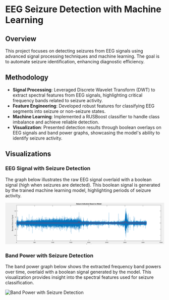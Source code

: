 # EEG Seizure Detection with Machine Learning

## Overview

This project focuses on detecting seizures from EEG signals using advanced signal processing techniques and machine learning. The goal is to automate seizure identification, enhancing diagnostic efficiency.

## Methodology

- **Signal Processing**: Leveraged Discrete Wavelet Transform (DWT) to extract spectral features from EEG signals, highlighting critical frequency bands related to seizure activity.
- **Feature Engineering**: Developed robust features for classifying EEG segments into seizure or non-seizure states.
- **Machine Learning**: Implemented a RUSBoost classifier to handle class imbalance and achieve reliable detection.
- **Visualization**: Presented detection results through boolean overlays on EEG signals and band power graphs, showcasing the model's ability to identify seizure activity.

## Visualizations

### EEG Signal with Seizure Detection

The graph below illustrates the raw EEG signal overlaid with a boolean signal (high when seizures are detected). This boolean signal is generated by the trained machine learning model, highlighting periods of seizure activity.

![EEG Signal with Seizure Detection](images/1.png.png)

### Band Power with Seizure Detection

The band power graph below shows the extracted frequency band powers over time, overlaid with a boolean signal generated by the model. This visualization provides insight into the spectral features used for seizure classification.

![Band Power with Seizure Detection](path_to_band_power_boolean_graph.png)


